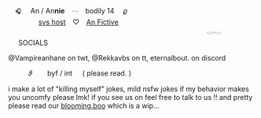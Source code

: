  ⠀ `🎧` 　An / An**nie**　┄　bodily 14 　𝜚     
 ⠀⠀⠀⠀⠀⠀[sys host](https://pluralpedia.org/w/Host)　♡　[An Fictive](https://projectsekai.fandom.com/Shiraishi_An) ⠀⠀⠀⠀⠀
⠀⠀⠀⠀⠀⠀⠀⠀⠀⠀⠀⠀⠀⠀⠀⠀⠀⠀⠀⠀⠀⠀⠀⠀⠀⠀⠀⠀⠀⠀⠀⠀⠀⠀⠀⠀⠀⠀⠀ 𓎟𓎟 ⠀⠀SOCIALS

@Vampireanhane on twt,
@Rekkavbs on tt,
eternalbout. on discord

⠀⠀⠀⠀𝜗⠀⠀⠀byf / int⠀⠀( please read. )  ⠀⠀⠀⠀⠀⠀⠀⠀⠀⠀

i make a lot of "killing myself" jokes, mild nsfw jokes if my behavior makes you uncomfy please lmk! if you see us on feel free to talk to us !!  and pretty please read our [blooming.boo](https://blooming.boo/ankoha) which is a wip...
